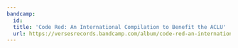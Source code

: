 ```yaml
---
bandcamp:
  id:
  title: 'Code Red: An International Compilation to Benefit the ACLU'
  url: https://versesrecords.bandcamp.com/album/code-red-an-international-compilation-to-benefit-the-aclu
---
```

